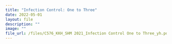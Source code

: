 ```yaml
---
title: "Infection Control: One to Three"
date: 2022-05-01
layout: file
description: ""
image: ""
file_url: /files/C576_KKH_SHM 2021_Infection Control One to Three_yh.pdf
---
```

